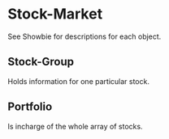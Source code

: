 # Stock-Market
See Showbie for descriptions for each object.

## Stock-Group
Holds information for one particular stock.

## Portfolio
Is incharge of the whole array of stocks.
